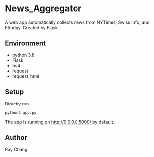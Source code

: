 # News_Aggregator
A web app automatically collects news from NYTimes, Swiss Info, and Ettoday. Created by Flask.

## Environment
- python 3.8
- Flask
- bs4
- request
- request_html

## Setup
Directly run

```python3 app.py```

The app is running on http://0.0.0.0:5000/ by default.

## Author
Ray Chang
